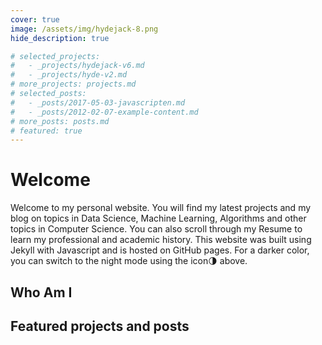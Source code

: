 ```yaml
---
cover: true
image: /assets/img/hydejack-8.png
hide_description: true

# selected_projects:
#   - _projects/hydejack-v6.md
#   - _projects/hyde-v2.md
# more_projects: projects.md
# selected_posts:
#   - _posts/2017-05-03-javascripten.md
#   - _posts/2012-02-07-example-content.md
# more_posts: posts.md
# featured: true
---
```


# Welcome

Welcome to my personal website. You will find my latest projects and my blog on topics in Data Science, Machine Learning, Algorithms and other topics in Computer Science. You can also scroll through my Resume to learn my professional and academic history. This website was built using Jekyll with Javascript and is hosted on GitHub pages. For a darker color, you can switch to the night mode using the icon🌗 above.

## Who Am I

<!--author-->

## Featured projects and posts

<!--projects-->

<!--posts-->

